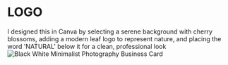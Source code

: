 # LOGO
I designed this in Canva by selecting a serene background with cherry blossoms, adding a modern leaf logo to represent nature, and placing the word 'NATURAL' below it for a clean, professional look
![Black White Minimalist Photography Business Card](https://github.com/user-attachments/assets/d4cffefa-a1de-45fc-91e2-5acf9677f7b2)
